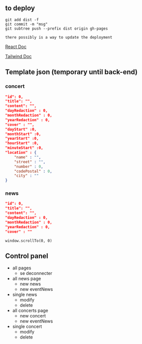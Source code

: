 ## to deploy

```
git add dist -f
git commit -m "msg"
git subtree push --prefix dist origin gh-pages

there possibly is a way to update the deployment
```

[React Doc](https://react.dev/)

[Tailwind Doc](https://tailwindcss.com/docs/installation/using-vite)

## Template json (temporary until back-end)

### concert

```json
"id": 0,
"title": "",
"content": "",
"dayRedaction" : 0,
"monthRedaction" : 0,
"yearRedaction" : 0,
"cover" : "",
"dayStart" :0,
"monthStart" :0,
"yearStart" :0,
"hourStart" :0,
"minuteStart" :0,
"location" : {
    "name" : "",
    "street" : "",
    "number" : 0,
    "codePostal" : 0,
    "city" : ""
}
```

### news

```json
"id": 0,
"title": "",
"content": "",
"dayRedaction" : 0,
"monthRedaction" : 0,
"yearRedaction" : 0,
"cover" : ""
```

```
window.scrollTo(0, 0)
```

## Control panel

- all pages
    - se deconnecter
- all news page
    - new news
    - new eventNews
- single news
    - modify
    - delete
- all concerts page
    - new concert
    - new eventNews
- single concert
    - modify
    - delete
